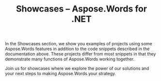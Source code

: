 ﻿---
title: Showcases – Aspose.Words for .NET
articleTitle: Showcases
linktitle: Showcases
description: "We show you examples of projects that use some of the Aspose.Words features. Such projects demonstrate more complex interactions between these features."
type: docs
weight: 60
url: /net/showcases/
---

In the Showcases section, we show you examples of projects using some Aspose.Words features in addition to the code snippets described in the documentation above. These projects differ from most snippets in that they demonstrate many functions of Aspose.Words working together.

Join us for showcases where we explore the power of our solutions and your next steps to making Aspose.Words your strategy.
